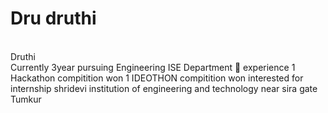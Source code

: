 # Dru druthi 
<br>Druthi<br>
Currently 3year pursuing Engineering ISE Department 🏬 
experience 
1 Hackathon compitition won 
1 IDEOTHON compitition won
interested for internship 
shridevi institution of engineering and technology 
near sira gate Tumkur 
